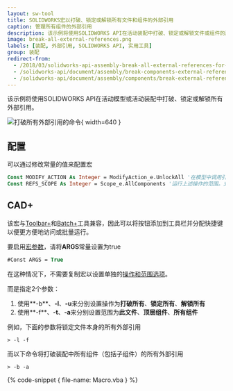 ```yaml
---
layout: sw-tool
title: SOLIDWORKS宏以打破、锁定或解锁所有文件和组件的外部引用
caption: 管理所有组件的外部引用
description: 该示例将使用SOLIDWORKS API在活动装配中打破、锁定或解锁文件或组件的所有外部引用。
image: break-all-external-references.png
labels: [装配, 外部引用, SOLIDWORKS API, 实用工具]
group: 装配
redirect-from:
  - /2018/03/solidworks-api-assembly-break-all-external-references-for-components.html
  - /solidworks-api/document/assembly/break-components-external-references
  - /solidworks-api/document/assembly/components/break-external-references/
---
```

该示例将使用SOLIDWORKS API在活动模型或活动装配中打破、锁定或解锁所有外部引用。

![打破所有外部引用的命令](break-all-external-references.png){ width=640 }

## 配置

可以通过修改常量的值来配置宏

~~~ vb
Const MODIFY_ACTION As Integer = ModifyAction_e.UnlockAll '在模型中调用引用的操作。支持的值：BreakAll、LockAll、UnlockAll
Const REFS_SCOPE As Integer = Scope_e.AllComponents '运行上述操作的范围。支持的值：ThisFile、TopLevelComponents、AllComponents、SelectedComponents
~~~

## CAD+

该宏与[Toolbar+](https://cadplus.xarial.com/toolbar/)和[Batch+](https://cadplus.xarial.com/batch/)工具兼容，因此可以将按钮添加到工具栏并分配快捷键以便更方便地访问或批量运行。

要启用[宏参数](https://cadplus.xarial.com/toolbar/configuration/arguments/)，请将**ARGS**常量设置为true

~~~ vb
#Const ARGS = True
~~~

在这种情况下，不需要复制宏以设置单独的[操作和范围选项](#configuration)。

而是指定2个参数：

1. 使用**-b**、**-l**、**-u**来分别设置操作为**打破所有**、**锁定所有**、**解锁所有**
1. 使用**-f**、**-t**、**-a**来分别设置范围为**此文件**、**顶层组件**、**所有组件**

例如，下面的参数将锁定文件本身的所有外部引用

~~~
> -l -f
~~~

而以下命令将打破装配中所有组件（包括子组件）的所有外部引用

~~~
> -b -a
~~~

{% code-snippet { file-name: Macro.vba } %}